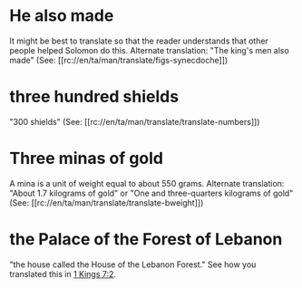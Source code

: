 # He also made

It might be best to translate so that the reader understands that other people helped Solomon do this. Alternate translation: "The king's men also made" (See: [[rc://en/ta/man/translate/figs-synecdoche]])

# three hundred shields

"300 shields" (See: [[rc://en/ta/man/translate/translate-numbers]])

# Three minas of gold

A mina is a unit of weight equal to about 550 grams. Alternate translation: "About 1.7 kilograms of gold" or "One and three-quarters kilograms of gold" (See: [[rc://en/ta/man/translate/translate-bweight]])

# the Palace of the Forest of Lebanon

"the house called the House of the Lebanon Forest." See how you translated this in [1 Kings 7:2](../07/02.md).

